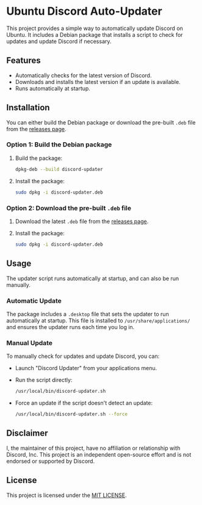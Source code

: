 # Ubuntu Discord Auto-Updater


This project provides a simple way to automatically update Discord on Ubuntu. It includes a Debian package that installs a script to check for updates and update Discord if necessary.


## Features


- Automatically checks for the latest version of Discord.
- Downloads and installs the latest version if an update is available.
- Runs automatically at startup.


## Installation


You can either build the Debian package or download the pre-built `.deb` file from the [releases page](https://github.com/hugo-russeil/ubuntu-discord-auto-updater/releases/).


### Option 1: Build the Debian package


1. Build the package:


    ```bash
    dpkg-deb --build discord-updater
    ```


2. Install the package:


    ```bash
    sudo dpkg -i discord-updater.deb
    ```


### Option 2: Download the pre-built `.deb` file


1. Download the latest `.deb` file from the [releases page](https://github.com/hugo-russeil/ubuntu-discord-auto-updater/releases/).
2. Install the package:


    ```bash
    sudo dpkg -i discord-updater.deb
    ```


## Usage


The updater script runs automatically at startup, and can also be run manually.

### Automatic Update


The package includes a `.desktop` file that sets the updater to run automatically at startup. This file is installed to `/usr/share/applications/` and ensures the updater runs each time you log in.

### Manual Update


To manually check for updates and update Discord, you can:


- Launch "Discord Updater" from your applications menu.


- Run the script directly:


    ```bash
    /usr/local/bin/discord-updater.sh
    ```


- Force an update if the script doesn't detect an update:


    ```bash
    /usr/local/bin/discord-updater.sh --force
    ```

## Disclaimer


I, the maintainer of this project, have no affiliation or relationship with Discord, Inc. This project is an independent open-source effort and is not endorsed or supported by Discord.

## License


This project is licensed under the [MIT LICENSE](LICENSE).
